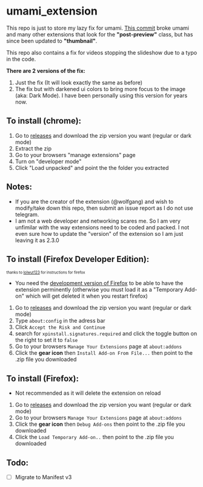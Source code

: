 # umami_extension

This repo is just to store my lazy fix for umami. [This commit](https://github.com/e621ng/e621ng/pull/796/commits/c60b6ff020822162a7405be7dd318ef28ff70cba)  broke umami and many other extensions that look for the **"post-preview"** class, but has since been updated to **"thumbnail"**.

This repo also contains a fix for videos stopping the slideshow due to a typo in the code.

**There are 2 versions of the fix:**
1. Just the fix (It will look exactly the same as before)
2. The fix but with darkened ui colors to bring more focus to the image (aka: Dark Mode). I have been personally  using this version for years now.

To install (chrome):
----
1. Go to [releases](https://github.com/Temmie-Flakes/umami_extension/releases) and download the zip version you want (regular or dark mode)
2. Extract the zip
3. Go to your browsers "manage extensions" page
4. Turn on "developer mode"
5. Click "Load unpacked" and point the the folder you extracted

Notes:
----
- If you are the creator of the extension (@wolfgang) and wish to modify/take down this repo, then submit an issue report as I do not use telegram. 
- I am not a web developer and networking scares me. So I am very unfimilar with the way extensions need to be coded and packed. I not even sure how to update the "version" of the extension so I am just leaving it as 2.3.0

To install (Firefox Developer Edition):
----
<sub><sup>thanks to [lolwut123](https://e621.net/users/168593) for instructions for firefox</sup></sub>
* You need the [development version of Firefox](https://www.mozilla.org/en-US/firefox/developer/) to be able to have the extension perminently (otherwise you must load it as a "Temporary Add-on" which will get deleted it when you restart firefox)
1. Go to [releases](https://github.com/Temmie-Flakes/umami_extension/releases) and download the zip version you want (regular or dark mode)
2. Type `about:config` in the adress bar
3. Click `Accept the Risk and Continue`
4. search for `xpinstall.signatures.required` and click the toggle button on the right to set it to `false`
5. Go to your browsers `Manage Your Extensions` page at `about:addons`
6. Click the **gear icon** then `Install Add-on From File...` then point to the .zip file you downloaded

To install (Firefox):
----
* Not recommended as it will delete the extension on reload
1. Go to [releases](https://github.com/Temmie-Flakes/umami_extension/releases) and download the zip version you want (regular or dark mode)
2. Go to your browsers `Manage Your Extensions` page at `about:addons`
3. Click the **gear icon** then `Debug Add-ons` then point to the .zip file you downloaded
4. Click the `Load Temporary Add-on..` then point to the .zip file you downloaded

Todo:
----
- [ ] Migrate to Manifest v3
